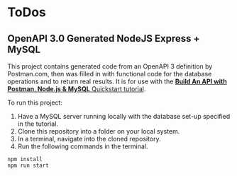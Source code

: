 # ToDos

## OpenAPI 3.0 Generated NodeJS Express + MySQL

This project contains generated code from an OpenAPI 3 definition by Postman.com, then was filled in with functional code for the database operations and to return real results. It is for use with the [**Build An API with Postman, Node.js & MySQL** Quickstart tutorial](https://quickstarts.postman.com/guide/api_builder_and_mysql).

To run this project:
1. Have a MySQL server running locally with the database set-up specified in the tutorial.
2. Clone this repository into a folder on your local system.
3. In a terminal, navigate into the cloned repository.
4. Run the following commands in the terminal.

```
npm install
npm run start
```